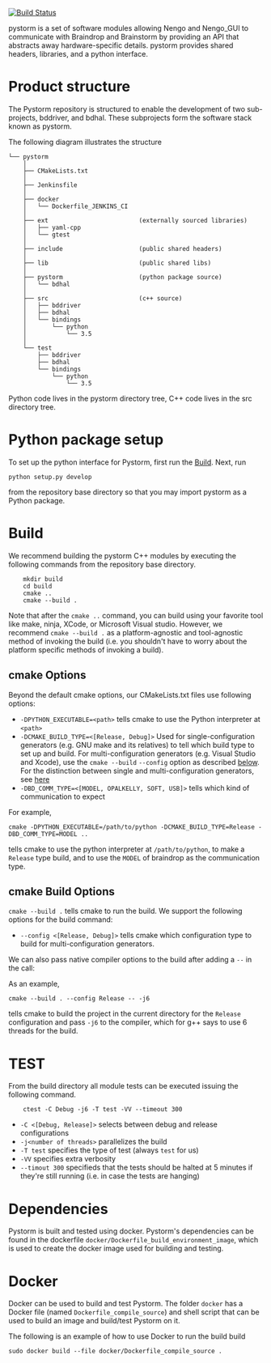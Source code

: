 [![Build Status](https://ng-hippocampus.stanford.edu/jenkins/job/Pystorm/job/master/badge/icon)](https://ng-hippocampus.stanford.edu/jenkins/job/Pystorm/job/master/)

pystorm is a set of software modules allowing Nengo and Nengo_GUI to
communicate with Braindrop and Brainstorm by providing an API that abstracts
away hardware-specific details. pystorm provides shared headers, libraries,
and a python interface.

# Product structure

The Pystorm repository is structured to enable the development of two
sub-projects, bddriver, and bdhal. These subprojects form
the software stack known as pystorm.

The following diagram illustrates the structure

    └── pystorm
        │
        ├── CMakeLists.txt
        │
        ├── Jenkinsfile
        │
        ├── docker
        │   └── Dockerfile_JENKINS_CI
        │
        ├── ext                         (externally sourced libraries)
        │   ├── yaml-cpp
        │   └── gtest
        │
        ├── include                     (public shared headers)
        │
        ├── lib                         (public shared libs)
        │
        ├── pystorm                     (python package source)
        │   └── bdhal
        │
        ├── src                         (c++ source)
        │   ├── bddriver
        │   ├── bdhal
        │   └── bindings
        │       └── python
        │           └── 3.5
        │
        └── test
            ├── bddriver
            ├── bdhal
            └── bindings
                └── python
                    └── 3.5


Python code lives in the pystorm directory tree, C++ code lives in the src directory tree.

# Python package setup

To set up the python interface for Pystorm, first run the [Build](#build). Next, run

`python setup.py develop`

from the repository base directory so that you may import pystorm as a Python package.

# Build

We recommend building the pystorm C++ modules by executing the following commands from the
repository base directory.

```
    mkdir build
    cd build
    cmake ..
    cmake --build .
```

Note that after the `cmake ..` command, you can build using your favorite tool like make, ninja, XCode, or Microsoft Visual studio.
However, we recommend `cmake --build .` as a platform-agnostic and tool-agnostic method of invoking the build
(i.e. you shouldn't have to worry about the platform specific methods of invoking a build).

## cmake Options

Beyond the default cmake options, our CMakeLists.txt files use following options:

* `-DPYTHON_EXECUTABLE=<path>` tells cmake to use the Python interpreter at `<path>`
* `-DCMAKE_BUILD_TYPE=<[Release, Debug]>` Used for single-configuration generators (e.g. GNU make and its relatives) to tell which build type to set up and build. For multi-configuration generators (e.g. Visual Studio and Xcode), use the `cmake --build`  `--config` option as described [below](#cmake-build-options). For the distinction between single and multi-configuration generators, see [here](https://stackoverflow.com/a/24470998)
* `-DBD_COMM_TYPE=<[MODEL, OPALKELLY, SOFT, USB]>` tells which kind of communication to expect

For example,

`cmake -DPYTHON_EXECUTABLE=/path/to/python -DCMAKE_BUILD_TYPE=Release -DBD_COMM_TYPE=MODEL ..`

tells cmake to use the python interpreter at `/path/to/python`, to make a `Release` type build, and to use the `MODEL` of braindrop as the communication type.

## cmake Build Options

`cmake --build .` tells cmake to run the build. We support the following options for the build command:

* `--config <[Release, Debug]>` tells cmake which configuration type to build for multi-configuration generators.

We can also pass native compiler options to the build after adding a `--` in the call:

As an example,

`cmake --build . --config Release -- -j6`

tells cmake to build the project in the current directory for the `Release` configuration and pass `-j6` to the compiler, which for g++ says to use 6 threads for the build.

# TEST

From the build directory all module tests can be executed issuing the
following command.

```
    ctest -C Debug -j6 -T test -VV --timeout 300
```

* `-C <[Debug, Release]>` selects between debug and release configurations
* `-j<number of threads>` parallelizes the build
* `-T test` specifies the type of test (always `test` for us)
* `-VV` specifies extra verbosity
* `--timout 300` specifieds that the tests should be halted at 5 minutes if they're still running (i.e. in case the tests are hanging)

# Dependencies

Pystorm is built and tested using docker.
Pystorm's dependencies can be found in the dockerfile `docker/Dockerfile_build_environment_image`,
which is used to create the docker image used for building and testing.

# Docker

Docker can be used to build and test Pystorm. The folder `docker` has a
Docker file (named `Dockerfile_compile_source`) and shell script that can be
used to build an image and build/test Pystorm on it.

The following is an example of how to use Docker to run the build build

    sudo docker build --file docker/Dockerfile_compile_source .

